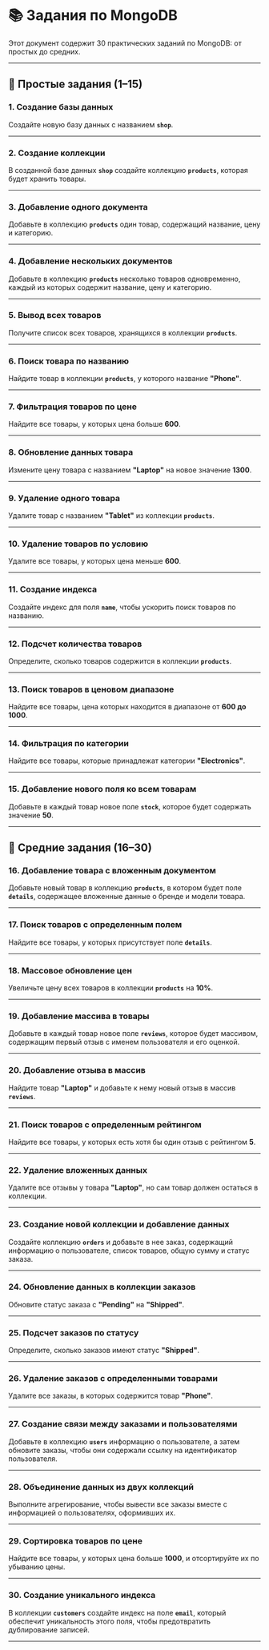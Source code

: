 # 📚 Задания по MongoDB

Этот документ содержит 30 практических заданий по MongoDB: от простых до средних.

---

## 🔹 Простые задания (1–15)

### 1. Создание базы данных
Создайте новую базу данных с названием **`shop`**.  

---

### 2. Создание коллекции
В созданной базе данных **`shop`** создайте коллекцию **`products`**, которая будет хранить товары.  

---

### 3. Добавление одного документа
Добавьте в коллекцию **`products`** один товар, содержащий название, цену и категорию.  

---

### 4. Добавление нескольких документов
Добавьте в коллекцию **`products`** несколько товаров одновременно, каждый из которых содержит название, цену и категорию.  

---

### 5. Вывод всех товаров
Получите список всех товаров, хранящихся в коллекции **`products`**.  

---

### 6. Поиск товара по названию
Найдите товар в коллекции **`products`**, у которого название **"Phone"**.  

---

### 7. Фильтрация товаров по цене
Найдите все товары, у которых цена больше **600**.  

---

### 8. Обновление данных товара
Измените цену товара с названием **"Laptop"** на новое значение **1300**.  

---

### 9. Удаление одного товара
Удалите товар с названием **"Tablet"** из коллекции **`products`**.  

---

### 10. Удаление товаров по условию
Удалите все товары, у которых цена меньше **600**.  

---

### 11. Создание индекса
Создайте индекс для поля **`name`**, чтобы ускорить поиск товаров по названию.  

---

### 12. Подсчет количества товаров
Определите, сколько товаров содержится в коллекции **`products`**.  

---

### 13. Поиск товаров в ценовом диапазоне
Найдите все товары, цена которых находится в диапазоне от **600 до 1000**.  

---

### 14. Фильтрация по категории
Найдите все товары, которые принадлежат категории **"Electronics"**.  

---

### 15. Добавление нового поля ко всем товарам
Добавьте в каждый товар новое поле **`stock`**, которое будет содержать значение **50**.  

---

## 🔸 Средние задания (16–30)

### 16. Добавление товара с вложенным документом
Добавьте новый товар в коллекцию **`products`**, в котором будет поле **`details`**, содержащее вложенные данные о бренде и модели товара.  

---

### 17. Поиск товаров с определенным полем
Найдите все товары, у которых присутствует поле **`details`**.  

---

### 18. Массовое обновление цен
Увеличьте цену всех товаров в коллекции **`products`** на **10%**.  

---

### 19. Добавление массива в товары
Добавьте в каждый товар новое поле **`reviews`**, которое будет массивом, содержащим первый отзыв с именем пользователя и его оценкой.  

---

### 20. Добавление отзыва в массив
Найдите товар **"Laptop"** и добавьте к нему новый отзыв в массив **`reviews`**.  

---

### 21. Поиск товаров с определенным рейтингом
Найдите все товары, у которых есть хотя бы один отзыв с рейтингом **5**.  

---

### 22. Удаление вложенных данных
Удалите все отзывы у товара **"Laptop"**, но сам товар должен остаться в коллекции.  

---

### 23. Создание новой коллекции и добавление данных
Создайте коллекцию **`orders`** и добавьте в нее заказ, содержащий информацию о пользователе, список товаров, общую сумму и статус заказа.  

---

### 24. Обновление данных в коллекции заказов
Обновите статус заказа с **"Pending"** на **"Shipped"**.  

---

### 25. Подсчет заказов по статусу
Определите, сколько заказов имеют статус **"Shipped"**.  

---

### 26. Удаление заказов с определенными товарами
Удалите все заказы, в которых содержится товар **"Phone"**.  

---

### 27. Создание связи между заказами и пользователями
Добавьте в коллекцию **`users`** информацию о пользователе, а затем обновите заказы, чтобы они содержали ссылку на идентификатор пользователя.  

---

### 28. Объединение данных из двух коллекций
Выполните агрегирование, чтобы вывести все заказы вместе с информацией о пользователях, оформивших их.  

---

### 29. Сортировка товаров по цене
Найдите все товары, у которых цена больше **1000**, и отсортируйте их по убыванию цены.  

---

### 30. Создание уникального индекса
В коллекции **`customers`** создайте индекс на поле **`email`**, который обеспечит уникальность этого поля, чтобы предотвратить дублирование записей.  

---
